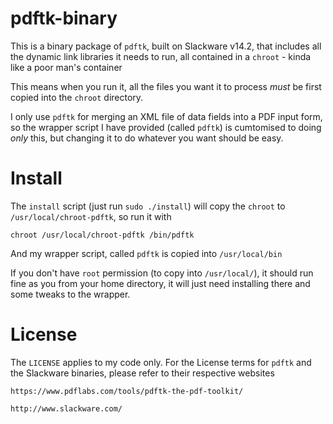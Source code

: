 # pdftk-binary

This is a binary package of `pdftk`, built on Slackware v14.2, that includes all the dynamic link libraries it needs
to run, all contained in a `chroot` - kinda like a poor man's container

This means when you run it, all the files you want it to process *must* be first copied into the `chroot`
directory.

I only use `pdftk` for merging an XML file of data fields into a PDF input form, so the wrapper script
I have provided (called `pdftk`) is cumtomised to doing *only* this, but changing it to do whatever you want should be easy.


# Install

The `install` script (just run `sudo ./install`) will copy the `chroot` to `/usr/local/chroot-pdftk`, so run it with

	chroot /usr/local/chroot-pdftk /bin/pdftk

And my wrapper script, called `pdftk` is copied into `/usr/local/bin`

If you don't have `root` permission (to copy into `/usr/local/`), it should run fine as you from your home directory,
it will just need installing there and some tweaks to the wrapper.


# License

The `LICENSE` applies to my code only. For the License terms for `pdftk` and the Slackware binaries,
please refer to their respective websites

	https://www.pdflabs.com/tools/pdftk-the-pdf-toolkit/

	http://www.slackware.com/
